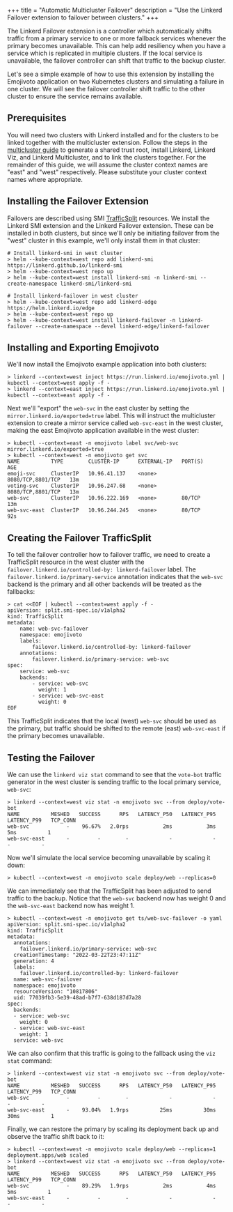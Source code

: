 +++
title = "Automatic Multicluster Failover"
description = "Use the Linkerd Failover extension to failover between clusters."
+++

The Linkerd Failover extension is a controller which automatically shifts
traffic from a primary service to one or more fallback services whenever the
primary becomes unavailable. This can help add resiliency when you have a
service which is replicated in multiple clusters. If the local service is
unavailable, the failover controller can shift that traffic to the backup
cluster.

Let's see a simple example of how to use this extension by installing the
Emojivoto application on two Kubernetes clusters and simulating a failure in
one cluster. We will see the failover controller shift traffic to the other
cluster to ensure the service remains available.

## Prerequisites

You will need two clusters with Linkerd installed and for the clusters to be
linked together with the multicluster extension. Follow the steps in the
[multicluster guide](../multicluster/) to generate a shared trust root, install
Linkerd, Linkerd Viz, and Linkerd Multicluster, and to link the clusters
together. For the remainder of this guide, we will assume the cluster context
names are "east" and "west" respectively. Please substitute your cluster
context names where appropriate.

## Installing the Failover Extension

Failovers are described using SMI
[TrafficSplit](https://github.com/servicemeshinterface/smi-spec/blob/main/apis/traffic-split/v1alpha1/traffic-split.md)
resources. We install the Linkerd SMI extension and the Linkerd Failover
extension. These can be installed in both clusters, but since we'll only be
initiating failover from the "west" cluster in this example, we'll only install
them in that cluster:

```console
# Install linkerd-smi in west cluster
> helm --kube-context=west repo add linkerd-smi https://linkerd.github.io/linkerd-smi
> helm --kube-context=west repo up
> helm --kube-context=west install linkerd-smi -n linkerd-smi --create-namespace linkerd-smi/linkerd-smi

# Install linkerd-failover in west cluster
> helm --kube-context=west repo add linkerd-edge https://helm.linkerd.io/edge
> helm --kube-context=west repo up
> helm --kube-context=west install linkerd-failover -n linkerd-failover --create-namespace --devel linkerd-edge/linkerd-failover
```

## Installing and Exporting Emojivoto

We'll now install the Emojivoto example application into both clusters:

```console
> linkerd --context=west inject https://run.linkerd.io/emojivoto.yml | kubectl --context=west apply -f -
> linkerd --context=east inject https://run.linkerd.io/emojivoto.yml | kubectl --context=east apply -f -
```

Next we'll "export" the `web-svc` in the east cluster by setting the
`mirror.linkerd.io/exported=true` label. This will instruct the
multicluster extension to create a mirror service called `web-svc-east` in the
west cluster, making the east Emojivoto application available in the west
cluster:

```console
> kubectl --context=east -n emojivoto label svc/web-svc mirror.linkerd.io/exported=true
> kubectl --context=west -n emojivoto get svc
NAME          TYPE        CLUSTER-IP      EXTERNAL-IP   PORT(S)             AGE
emoji-svc     ClusterIP   10.96.41.137    <none>        8080/TCP,8801/TCP   13m
voting-svc    ClusterIP   10.96.247.68    <none>        8080/TCP,8801/TCP   13m
web-svc       ClusterIP   10.96.222.169   <none>        80/TCP              13m
web-svc-east  ClusterIP   10.96.244.245   <none>        80/TCP              92s
```

## Creating the Failover TrafficSplit

To tell the failover controller how to failover traffic, we need to create a
TrafficSplit resource in the west cluster with the
`failover.linkerd.io/controlled-by: linkerd-failover` label. The
`failover.linkerd.io/primary-service` annotation indicates that the `web-svc`
backend is the primary and all other backends will be treated as the fallbacks:

```console
> cat <<EOF | kubectl --context=west apply -f -
apiVersion: split.smi-spec.io/v1alpha2
kind: TrafficSplit
metadata:
    name: web-svc-failover
    namespace: emojivoto
    labels:
        failover.linkerd.io/controlled-by: linkerd-failover
    annotations:
        failover.linkerd.io/primary-service: web-svc
spec:
    service: web-svc
    backends:
        - service: web-svc
          weight: 1
        - service: web-svc-east
          weight: 0
EOF
```

This TrafficSplit indicates that the local (west) `web-svc` should be used as
the primary, but traffic should be shifted to the remote (east) `web-svc-east`
if the primary becomes unavailable.

## Testing the Failover

We can use the `linkerd viz stat` command to see that the `vote-bot` traffic
generator in the west cluster is sending traffic to the local primary service,
`web-svc`:

```console
> linkerd --context=west viz stat -n emojivoto svc --from deploy/vote-bot
NAME          MESHED   SUCCESS      RPS   LATENCY_P50   LATENCY_P95   LATENCY_P99   TCP_CONN
web-svc            -    96.67%   2.0rps           2ms           3ms           5ms          1
web-svc-east       -         -        -             -             -             -          -
```

Now we'll simulate the local service becoming unavailable by scaling it down:

```console
> kubectl --context=west -n emojivoto scale deploy/web --replicas=0
```

We can immediately see that the TrafficSplit has been adjusted to send traffic
to the backup. Notice that the `web-svc` backend now has weight 0 and the
`web-svc-east` backend now has weight 1.

```console
> kubectl --context=west -n emojivoto get ts/web-svc-failover -o yaml
apiVersion: split.smi-spec.io/v1alpha2
kind: TrafficSplit
metadata:
  annotations:
    failover.linkerd.io/primary-service: web-svc
  creationTimestamp: "2022-03-22T23:47:11Z"
  generation: 4
  labels:
    failover.linkerd.io/controlled-by: linkerd-failover
  name: web-svc-failover
  namespace: emojivoto
  resourceVersion: "10817806"
  uid: 77039fb3-5e39-48ad-b7f7-638d187d7a28
spec:
  backends:
  - service: web-svc
    weight: 0
  - service: web-svc-east
    weight: 1
  service: web-svc
```

We can also confirm that this traffic is going to the fallback using the
`viz stat` command:

```console
> linkerd --context=west viz stat -n emojivoto svc --from deploy/vote-bot
NAME          MESHED   SUCCESS      RPS   LATENCY_P50   LATENCY_P95   LATENCY_P99   TCP_CONN
web-svc            -         -        -             -             -             -          -
web-svc-east       -    93.04%   1.9rps          25ms          30ms          30ms          1
```

Finally, we can restore the primary by scaling its deployment back up and
observe the traffic shift back to it:

```console
> kubectl --context=west -n emojivoto scale deploy/web --replicas=1
deployment.apps/web scaled
> linkerd --context=west viz stat -n emojivoto svc --from deploy/vote-bot
NAME          MESHED   SUCCESS      RPS   LATENCY_P50   LATENCY_P95   LATENCY_P99   TCP_CONN
web-svc            -    89.29%   1.9rps           2ms           4ms           5ms          1
web-svc-east       -         -        -             -             -             -          -
```
